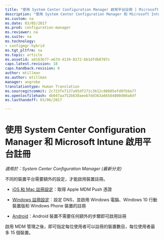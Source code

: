 ```yaml
---
title: "使用 System Center Configuration Manager 啟用平台註冊 | Microsoft Docs"
description: "使用 System Center Configuration Manager 和 Microsoft Intune 啟用平台註冊。"
ms.custom: na
ms.date: 03/05/2017
ms.prod: configuration-manager
ms.reviewer: na
ms.suite: na
ms.technology:
- configmgr-hybrid
ms.tgt_pltfrm: na
ms.topic: article
ms.assetid: a9163b77-a67d-4139-8272-bb1dfdb8707c
caps.latest.revision: 18
caps.handback.revision: 0
author: mtillman
ms.author: mtillman
manager: angrobe
translationtype: Human Translation
ms.sourcegitcommit: 2c723fe7137a95df271c3612c88805efd8fb9a77
ms.openlocfilehash: 4b047aa752b638aeeb7dd363a66564800d00a8df
ms.lasthandoff: 03/06/2017

---
```

# <a name="enable-platform-enrollment-with-system-center-configuration-manager-and-microsoft-intune"></a>使用 System Center Configuration Manager 和 Microsoft Intune 啟用平台註冊

*適用於：System Center Configuration Manager (最新分支)*

不同的裝置平台需要額外的設定，才能啟用裝置註冊。
  - [iOS 和 Mac 註冊設定](enroll-hybrid-ios-mac.md)：取得 Apple MDM Push 憑證

  - [Windows 註冊設定](enroll-hybrid-windows.md)︰設定 DNS，並啟用 Windows 電腦、Windows 10 行動裝置版和 Windows Phone 裝置的註冊

  - [Android](enroll-hybrid-android.md)：Android 裝置不需要任何額外的步驟即可啟用註冊

啟用 MDM 管理之後，即可指定每位使用者可以註冊的裝置數目，每位使用者最多 15 個裝置。

